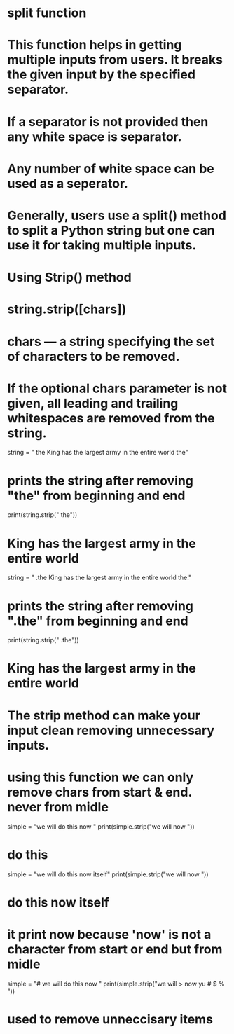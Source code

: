 # split function

# This function helps in getting multiple inputs from users. It breaks the given input by the specified separator.
# If a separator is not provided then any white space is separator.
# Any number of white space can be used as a seperator.
# Generally, users use a split() method to split a Python string but one can use it for taking multiple inputs.

# Using Strip() method
# string.strip([chars])

# chars — a string specifying the set of characters to be removed.
# If the optional chars parameter is not given, all leading and trailing whitespaces are removed from the string.

string = " the King has the largest army in the entire world the"
# prints the string after removing "the" from beginning and end
print(string.strip(" the"))
# King has the largest army in the entire world


string = " .the King has the largest army in the entire world the."
# prints the string after removing ".the" from beginning and end
print(string.strip(" .the"))
# King has the largest army in the entire world

# The strip method can make your input clean removing unnecessary inputs.

# using this function we can only remove chars from start & end. never from midle
simple = "we will do this now "
print(simple.strip("we will now "))
# do this

simple = "we will do this now itself"
print(simple.strip("we will now "))
# do this now itself
# it print now because 'now' is not a character from start or end but from midle

simple = "# we will do this now "
print(simple.strip("we will > now yu # $ % "))
# used to remove unneccisary items

